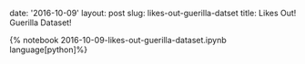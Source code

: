 date: '2016-10-09'
layout: post
slug: likes-out-guerilla-datset
title: Likes Out! Guerilla Dataset!

{% notebook 2016-10-09-likes-out-guerilla-dataset.ipynb language[python]%}

